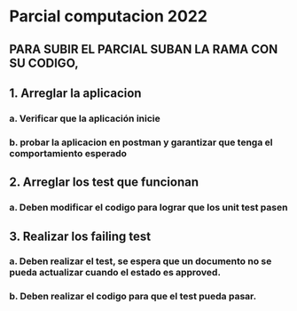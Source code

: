 # Parcial computacion 2022


## PARA SUBIR EL PARCIAL SUBAN LA RAMA CON SU CODIGO, 

## 1. Arreglar la aplicacion
### a. Verificar que la aplicación inicie
### b. probar la aplicacion en postman y garantizar que tenga el comportamiento esperado
## 2. Arreglar los test que funcionan
### a. Deben modificar el codigo para lograr que los unit test pasen
## 3. Realizar los failing test
### a. Deben realizar el test, se espera que un documento no se pueda actualizar cuando el estado es approved.
### b. Deben realizar el codigo para que el test pueda pasar.